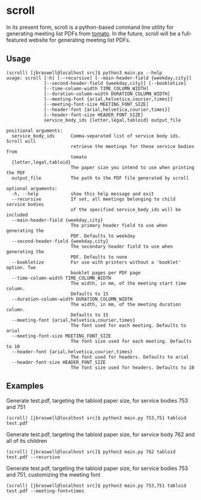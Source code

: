 # scroll
In its present form, scroll is a python-based command line utility for generating meeting list PDFs from [tomato](https://github.com/jbraswell/tomato). In the future, scroll will be a full-featured website for generating meeting list PDFs.

## Usage
```
(scroll) [jbraswell@localhost src]$ python3 main.py --help
usage: scroll [-h] [--recursive] [--main-header-field {weekday,city}]
              [--second-header-field {weekday,city}] [--bookletize]
              [--time-column-width TIME_COLUMN_WIDTH]
              [--duration-column-width DURATION_COLUMN_WIDTH]
              [--meeting-font {arial,helvetica,courier,times}]
              [--meeting-font-size MEETING_FONT_SIZE]
              [--header-font {arial,helvetica,courier,times}]
              [--header-font-size HEADER_FONT_SIZE]
              service_body_ids {letter,legal,tabloid} output_file

positional arguments:
  service_body_ids      Comma-separated list of service body ids. Scroll will
                        retrieve the meetings for these service bodies from
                        tomato
  {letter,legal,tabloid}
                        The paper size you intend to use when printing the PDF
  output_file           The path to the PDF file generated by scroll

optional arguments:
  -h, --help            show this help message and exit
  --recursive           If set, all meetings belonging to child service bodies
                        of the specified service_body_ids will be included
  --main-header-field {weekday,city}
                        The primary header field to use when generating the
                        PDF. Defaults to weekday
  --second-header-field {weekday,city}
                        The secondary header field to use when generating the
                        PDF. Defaults to none
  --bookletize          For use with printers without a 'booklet' option. Two
                        booklet pages per PDF page
  --time-column-width TIME_COLUMN_WIDTH
                        The width, in mm, of the meeting start time column.
                        Defaults to 15
  --duration-column-width DURATION_COLUMN_WIDTH
                        The width, in mm, of the meeting duration column.
                        Defaults to 15
  --meeting-font {arial,helvetica,courier,times}
                        The font used for each meeting. Defaults to arial
  --meeting-font-size MEETING_FONT_SIZE
                        The font size used for each meeting. Defaults to 10
  --header-font {arial,helvetica,courier,times}
                        The font used for headers. Defaults to arial
  --header-font-size HEADER_FONT_SIZE
                        The font size used for headers. Defaults to 10
```

## Examples
Generate test.pdf, targeting the tabloid paper size, for service bodies 753 and 751
```
(scroll) [jbraswell@localhost src]$ python3 main.py 753,751 tabloid test.pdf
```

Generate test.pdf, targeting the tabloid paper size, for service body 762 and all of its children
```
(scroll) [jbraswell@localhost src]$ python3 main.py 762 tabloid test.pdf --recursive
```

Generate test.pdf, targeting the tabloid paper size, for service bodies 753 and 751, customizing the meeting font
```
(scroll) [jbraswell@localhost src]$ python3 main.py 753,751 tabloid test.pdf --meeting-font=times
```